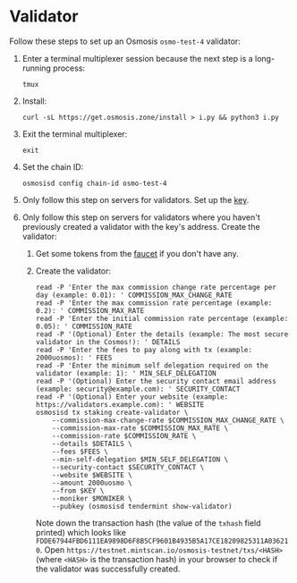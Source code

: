 # Validator

Follow these steps to set up an Osmosis `osmo-test-4` validator:
1. Enter a terminal multiplexer session because the next step is a long-running process:

    ```shell
    tmux
    ```
2. Install:

    ```shell
    curl -sL https://get.osmosis.zone/install > i.py && python3 i.py
    ```
3. Exit the terminal multiplexer:

    ```shell
    exit
    ```   
4. Set the chain ID:

    ```shell
    osmosisd config chain-id osmo-test-4
    ```
5. Only follow this step on servers for validators. Set up the [key](../../../key.md).
6. Only follow this step on servers for validators where you haven't previously created a validator with the key's address. Create the validator:
   1. Get some tokens from the [faucet](https://faucet.osmosis.zone/#/) if you don't have any.
   2. Create the validator:

      ```shell
      read -P 'Enter the max commission change rate percentage per day (example: 0.01): ' COMMISSION_MAX_CHANGE_RATE
      read -P 'Enter the max commission rate percentage (example: 0.2): ' COMMISSION_MAX_RATE
      read -P 'Enter the initial commission rate percentage (example: 0.05): ' COMMISSION_RATE
      read -P '(Optional) Enter the details (example: The most secure validator in the Cosmos!): ' DETAILS
      read -P 'Enter the fees to pay along with tx (example: 2000uosmos): ' FEES
      read -P 'Enter the minimum self delegation required on the validator (example: 1): ' MIN_SELF_DELEGATION
      read -P '(Optional) Enter the security contact email address (example: security@example.com): ' SECURITY_CONTACT
      read -P '(Optional) Enter your website (example: https://validators.example.com): ' WEBSITE
      osmosisd tx staking create-validator \
          --commission-max-change-rate $COMMISSION_MAX_CHANGE_RATE \
          --commission-max-rate $COMMISSION_MAX_RATE \
          --commission-rate $COMMISSION_RATE \
          --details $DETAILS \
          --fees $FEES \
          --min-self-delegation $MIN_SELF_DELEGATION \
          --security-contact $SECURITY_CONTACT \
          --website $WEBSITE \
          --amount 2000uosmo \
          --from $KEY \
          --moniker $MONIKER \
          --pubkey (osmosisd tendermint show-validator)
      ```

      Note down the transaction hash (the value of the `txhash` field printed) which looks like `FDDE67944FBD6111EA9898D6F8B5CF9601B4935B5A17CE18209825311A036210`. Open `https://testnet.mintscan.io/osmosis-testnet/txs/<HASH>` (where `<HASH>` is the transaction hash) in your browser to check if the validator was successfully created.
